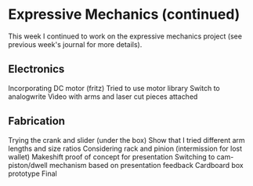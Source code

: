 # Expressive Mechanics (continued)

This week I continued to work on the expressive mechanics project (see previous week's journal for more details).
</br>

## Electronics
Incorporating DC motor (fritz)
Tried to use motor library
Switch to analogwrite
Video with arms and laser cut pieces attached

## Fabrication
Trying the crank and slider (under the box)
Show that I tried different arm lengths and size ratios
Considering rack and pinion
(intermission for lost wallet)
Makeshift proof of concept for presentation
Switching to cam-piston/dwell mechanism based on presentation feedback
Cardboard box prototype
Final
